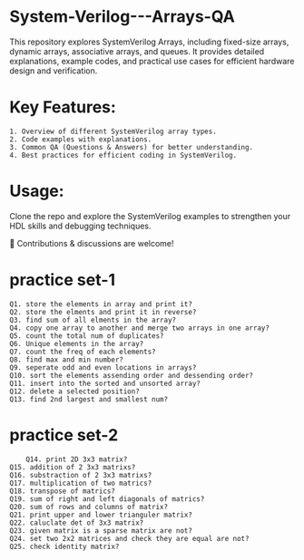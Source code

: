 # System-Verilog---Arrays-QA
This repository explores SystemVerilog Arrays, including fixed-size arrays, dynamic arrays, associative arrays, and queues. It provides detailed explanations, example codes, and practical use cases for efficient hardware design and verification.

# Key Features:
    1. Overview of different SystemVerilog array types. 
    2. Code examples with explanations.
    3. Common QA (Questions & Answers) for better understanding.
    4. Best practices for efficient coding in SystemVerilog.
    
# Usage:
Clone the repo and explore the SystemVerilog examples to strengthen your HDL skills and debugging techniques.

📢 Contributions & discussions are welcome!

# practice set-1
	Q1. store the elements in array and print it?
	Q2. store the elments and print it in reverse?
	Q3. find sum of all elments in the array?
	Q4. copy one array to another and merge two arrays in one array?
	Q5. count the total num of duplicates?
	Q6. Unique elements in the array?
	Q7. count the freq of each elements?
	Q8. find max and min number?
	Q9. seperate odd and even locations in arrays?
	Q10. sort the elements assending order and dessending order?
	Q11. insert into the sorted and unsorted array?
	Q12. delete a selected position?
	Q13. find 2nd largest and smallest num?

 # practice set-2

        Q14. print 2D 3x3 matrix?
	Q15. addition of 2 3x3 matrixs?
	Q16. substraction of 2 3x3 matrixs?
	Q17. multiplication of two matrics?
	Q18. transpose of matrics?
	Q19. sum of right and left diagonals of matrics?
	Q20. sum of rows and columns of matrix?
	Q21. print upper and lower trianguler matrix?
	Q22. caluclate det of 3x3 matrix?
	Q23. given matrix is a sparse matrix are not?
	Q24. set two 2x2 matrices and check they are equal are not?
	Q25. check identity matrix?
